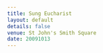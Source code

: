 ```yaml
---
title: Sung Eucharist
layout: default
details: false
venue: St John's Smith Square
date: 20091013
---
```

